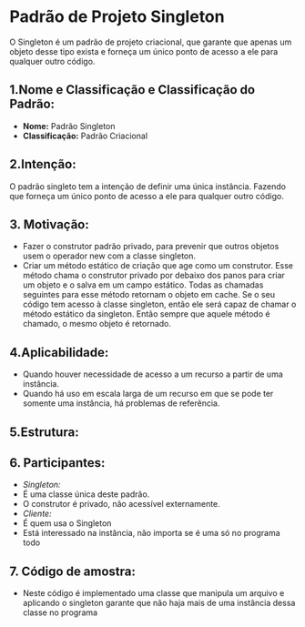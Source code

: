 # Padrão de Projeto Singleton
O Singleton é um padrão de projeto criacional, que garante que apenas um objeto desse tipo exista e forneça um único ponto de acesso a ele para qualquer outro código.

## 1.Nome e Classificação e Classificação do Padrão:
* **Nome:** Padrão Singleton
* **Classificação:** Padrão Criacional
## 2.Intenção:
O padrão singleto tem a intenção de definir uma única instância. Fazendo que forneça um único ponto de acesso a ele para qualquer outro código.
## 3. Motivação:
* Fazer o construtor padrão privado, para prevenir que outros objetos usem o operador new com a classe singleton.
* Criar um método estático de criação que age como um construtor. Esse método chama o construtor privado por debaixo dos panos para criar um objeto e o salva em um campo estático. Todas as chamadas seguintes para esse método retornam o objeto em cache.
Se o seu código tem acesso à classe singleton, então ele será capaz de chamar o método estático da singleton. Então sempre que aquele método é chamado, o mesmo objeto é retornado.

## 4.Aplicabilidade:
* Quando houver necessidade de acesso a um recurso a partir de uma instância.
* Quando há uso em escala larga de um recurso em que se pode ter somente uma instância, há problemas de referência.

## 5.Estrutura:



 

## 6. Participantes:
* *Singleton:*
* É uma classe única deste padrão.
* O construtor é privado, não acessível externamente.
* *Cliente:*
* É quem usa o Singleton
* Está interessado na instância, não importa se é uma só no programa todo

## 7. Código de amostra:
* Neste código é implementado uma classe que manipula um arquivo e aplicando o singleton garante que não haja mais de uma instância dessa classe no programa
